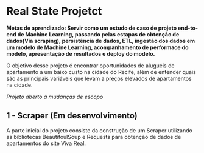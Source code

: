 # Real State Projetct

**Metas de aprendizado: Servir como um estudo de caso de projeto end-to-end de Machine Learning, passando pelas estapas de obtenção de dados(Via scraping), persistência de dados, ETL, ingestão dos dados em um modelo de Machine Learning, acompanhamento de performace do modelo, apresentação de resultados e deploy do modelo.**

O objetivo desse projeto é encontrar oportunidades de alugueis de apartamento a um baixo custo na cidade do Recife, além de entender quais são as principais variáveis que levam a preços elevados de apartamentos na cidade.

_Projeto aberto a mudanças de escopo_

## 1 - Scraper (Em desenvolvimento)

A parte inicial do projeto consiste da construção de um Scraper utilizando as bibliotecas BeautifoulSoup e Requests para obtenção de dados de apartamentos do site Viva Real.
